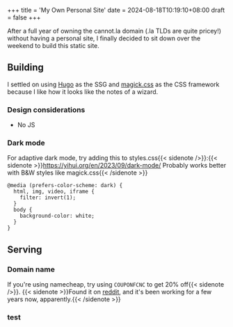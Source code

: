+++
title = 'My Own Personal Site'
date = 2024-08-18T10:19:10+08:00
draft = false
+++

After a full year of owning the cannot.la domain (.la TLDs are quite pricey!) without having a personal site, I finally decided to sit down over the weekend to build this static site.

## Building
I settled on using [Hugo](https://gohugo.io/) as the SSG and [magick.css](https://css.winterveil.net/) as the CSS framework because I like how it looks like the notes of a wizard.

### Design considerations
- No JS 

### Dark mode
For adaptive dark mode, try adding this to styles.css{{< sidenote />}}:{{< sidenote >}}https://yihui.org/en/2023/09/dark-mode/ Probably works better with B&W styles like magick.css{{< /sidenote >}}
```
@media (prefers-color-scheme: dark) {
  html, img, video, iframe {
    filter: invert(1);
  }
  body {
    background-color: white;
  }
}
```



## Serving
### Domain name
If you're using namecheap, try using `COUPONFCNC` to get 20% off{{< sidenote />}}. {{< sidenote >}}Found it on [reddit](https://www.reddit.com/r/NameCheap/comments/11ygx2r/namecheap_coupon_20_off_permanent_code_couponfcnc/), and it's been working for a few years now, apparently.{{< /sidenote >}}

### test
